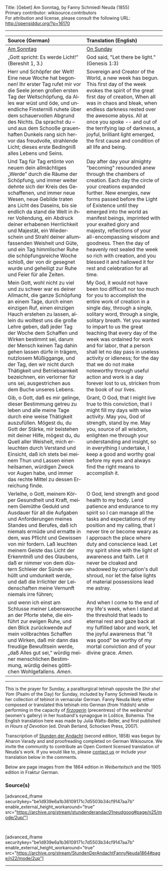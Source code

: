 <html>
<head></head>
<body>
Title: [Gebet] Am Sonntag, by Fanny Schmiedl Neuda (1855)<br />
Primary contributor: wikisource.contributors<br />
For attribution and license, please consult the following URL: <a href="http://opensiddur.org/?p=16170">http://opensiddur.org/?p=16170</a>
<p />
<hr />

<table style="margin-left: auto;margin-right: auto;" class="draggable">
<thead><tr><th id="x" style="text-align: left;">Source (German)</th><th style="text-align: left;">Translation (English)</th></tr></thead>
<tbody>
<tr><td style="vertical-align:top;" width="50%">
<div class="german"><span lang="de">
<u>Am Sonntag</u>
</span></div></td>

<td style="vertical-align:top;" width="50%">
<div class="english">
<u>On Sunday</u>
</span></div></td></tr>


<tr><td style="vertical-align:top;" width="50%">
<div class="english"><span lang="de">
„Gott spricht: Es werde Licht!” 
(Bereshit 1, 3.) 
</span></div></td>

<td style="vertical-align:top;" width="50%">
<div class="english"><span lang="en">
God said, "Let there be light." 
(Genesis 1:3)
</span></div></td></tr>


<tr><td style="vertical-align:top;" width="50%">
<div class="german"><span lang="de">
Herr und Schöpfer der Welt! Eine neue Woche hat begonnen! Ihr erster Tag rufet mir vor die Seele jenen großen ersten Tag der Weltschöpfung, da Alles war wüst und öde, und unendliche Finsterniß ruhete über dem schauervollen Abgrund des Nichts. Da sprachst du – und aus dem Schooße grauenhaften Dunkels rang sich hervor das freudvolle, strahlende Licht; dieses erste Bedingniß alles Lebens und Seins.
</span></div></td>

<td style="vertical-align:top;" width="50%">
<div class="english">
Sovereign and Creator of the World, a new week has begun. This first day of the week evokes the spirit of the great first day of creation, When all was in chaos and bleak, when endless darkness rested over the awesome abyss. All at once you spoke -- and out of the terrifying lap of darkness, a joyful, brilliant light emerged, the first cause and condition of all life and being.
</span></div></td></tr>


<tr><td style="vertical-align:top;" width="50%">
<div class="german"><span lang="de">
Und Tag für Tag ertönte von neuem dein allmächtiges „Werde” durch die Räume der Schöpfung, und immer weiter dehnte sich der Kreis des Geschaffenen, und immer neue Wesen, neue Gebilde traten ans Licht des Daseins, bis sie endlich da stand die Welt in ihrer Vollendung, ein Abdruck deiner erhabenen Herrlichkeit und Majestät, ein Wiederschein und Strahl deiner allumfassenden Weisheit und Güte, und ein Tag himmlischer Ruhe die schöpfungsreiche Woche schloß, der von dir gesegnet wurde und geheiligt zur Ruhe und Feier für alle Zeiten. 
</span></div></td>

<td style="vertical-align:top;" width="50%">
<div class="english">
Day after day your almighty "becoming" resounded anew through the chambers of creation. Each day the circle of your creations expanded further. New energies, new forms passed before the Light of Existence until they emerged into the world as manifest beings, imprinted with your exalted glory and majesty, reflections of your all-encompassing wisdom and goodness. Then the day of heavenly rest sealed the week so rich with creation, and you blessed it and hallowed it for rest and celebration for all time.
</span></div></td></tr>


<tr><td style="vertical-align:top;" width="50%">
<div class="german"><span lang="de">
Mein Gott, wohl nicht zu viel und zu schwer war es deiner Allmacht, die ganze Schöpfung an einem Tage, durch einen einzigen Ruf, einen einzigen Hauch erstehen zu lassen, allein du wolltest uns die große Lehre geben, daß jeder Tag der Woche dem Schaffen und Wirken bestimmt sei, darum der Mensch keinen Tag dahin gehen lassen dürfe in trägem, nutzlosem Müßiggange, und der Tag, den wir nicht durch Thätigkeit und Betriebsamkeit bezeichnen, ein verlorner für uns sei, ausgestrichen aus dem Buche unseres Lebens. 
</span></div></td>

<td style="vertical-align:top;" width="50%">
<div class="english">
My God, it would not have been too difficult nor too much for you to accomplish the entire work of creation in a single day, through a single, solitary word, through a single, solitary breath. Yet you wanted to impart to us the great teaching that every day of the week was ordained for work and for labor, that a person shall let no day pass in useless activity or idleness; for the day that we do not make noteworthy through useful action and work is a day forever lost to us, stricken from the book of our lives.
</span></div></td></tr>


<tr><td style="vertical-align:top;" width="50%">
<div class="german"><span lang="de">
Gib, o Gott, daß es mir gelinge, dieser Bestimmung getreu zu leben und alle meine Tage durch eine weise Thätigkeit auszufüllen. Mögest du, du Gott der Stärke, mir beistehen mit deiner Hilfe, mögest du, du Quell aller Weisheit, mich erleuchten durch Verstand und Einsicht, daß ich stets bei meinem Thun und Lassen einen heilsamen, würdigen Zweck vor Augen habe, und immer das rechte Mittel zu dessen Erreichung finde. 
</span></div></td>

<td style="vertical-align:top;" width="50%">
<div class="english">
Grant, O God, that I might live true to this conviction, that I might fill my days with wise activity. May you, God of strength, stand by me. May you, source of all wisdom, enlighten me through your understanding and insight, so in everything I undertake, I keep a good and worthy goal before my eyes and always find the right means to accomplish it.
</span></div></td></tr>


<tr><td style="vertical-align:top;" width="50%">
<div class="german"><span lang="de">
Verleihe, o Gott, meinem Körper Gesundheit und Kraft, meinem Gemüthe Geduld und Ausdauer für all die Aufgaben und Anforderungen meines Standes und Berufes, daß ich niemals ermüde und ermatte in dem, was Pflicht und Gewissen von mir fordern. Laß leuchten meinem Geiste das Licht der Erkenntniß und des Glaubens, daß er nimmer von dem düstern Schleier der Sünde verhüllt und umdunkelt werde, und daß die Irrlichter der Leidenschaften meine Vernunft niemals irre führen; 
</span></div></td>

<td style="vertical-align:top;" width="50%">
<div class="english">
O God, lend strength and good health to my body. Lend patience and endurance to my spirit so I can manage all the tasks and expectations of my position and my calling, that I never tire or become weary as I approach the place where duty and conscience lead. Let my spirit shine with the light of awareness and faith. Let it never be cloaked and shadowed by corruption's dull shroud, nor let the false lights of material possessions lead me astray.
</span></div></td></tr>


<tr><td style="vertical-align:top;" width="50%">
<div class="german"><span lang="de">
und wenn ich einst am Schlusse meiner Lebenswoche an der Pforte stehe, die einführt zur ewigen Ruhe, und den Blick zurückwende auf mein vollbrachtes Schaffen und Wirken, daß mir dann das freudige Bewußtsein werde, „daß Alles gut sei,“ würdig meiner menschlichen Bestimmung, würdig deines göttlichen Wohlgefallens. <em>Amen</em>.
</span></div></td>

<td style="vertical-align:top;" width="50%">
<div class="english">
And when I come to the end of my life's week, when I stand at the threshold that leads to eternal rest and gaze back at my fulfilled labor and work, let the joyful awareness that "it was good" be worthy of my mortal conviction and of your divine grace. <em>Amen</em>.
</span></div></td></tr>
</tbody></table>

<hr />

This is the prayer for Sunday, a paraliturgical teḥinah opposite the <em>Shir shel Yom</em> (Psalm of the Day) for Sunday, included by Fanny Schmiedl Neuda in her collection of teḥinot in vernacular German. Fanny Neuda likely either composed or translated this teḥinah into German (from Yiddish) while performing in the capacity of <a href="https://en.wikipedia.org/wiki/Firzogerin"><em>firzogerin</em></a> (precentress) of the <em>weibershul</em> (women's gallery) in her husband's synagogue in Loštice, Bohemia. The English translation here was made by Julia Watts-Beller, and first published in <em>Hours of Devotion</em> (ed. Dinah Berland, Schocken Press, 2007).

Transcription of <a href="https://opensiddur.org/prayers-for/tkhines/stunden-der-andacht-hours-of-devotion-by-fanny-schmiedl-neuda/">Stunden der Andacht</a> (second edition, 1858) was begun by Aharon Varady and and proofreading completed on German Wikisource. We invite the community to contribute an Open Content licensed translation of Neuda's work. If you would like to, please <a href="https://opensiddur.org/contact/">contact us</a> or include your translation below in the comments.

Below are page images from the 1864 edition in <em>Weiberteitsch</em> and the 1905 edition in Fraktur German.

<h3>Source(s)</h3>

[advanced_iframe securitykey="be1d939e6a1b36109171c7d5503b34cf9147aa7b" enable_external_height_workaround="true" src="https://archive.org/stream/stundenderandac01neudgoog#page/n25/mode/2up/"]


&nbsp;

[advanced_iframe securitykey="be1d939e6a1b36109171c7d5503b34cf9147aa7b" enable_external_height_workaround="true" src="https://archive.org/stream/StundenDerAndachtFannyNeuda1864#page/n22/mode/2up"]

<hr />

&nbsp;
</body>
</html>